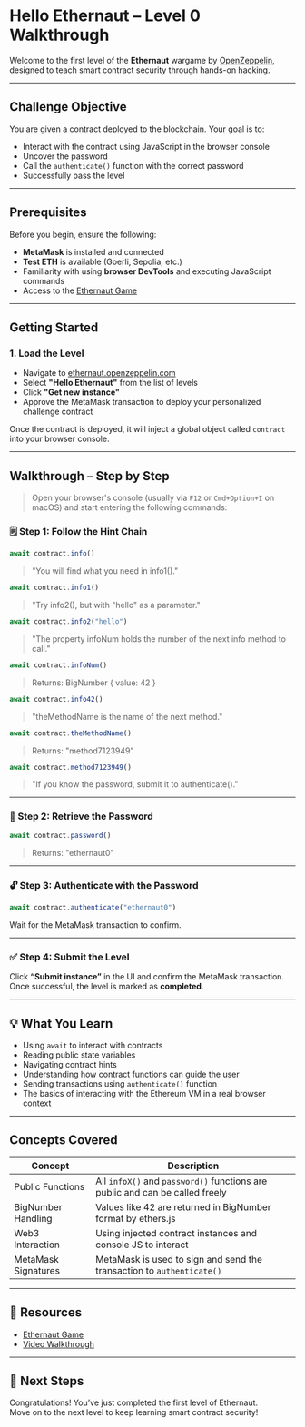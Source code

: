 # Hello Ethernaut – Level 0 Walkthrough

Welcome to the first level of the **Ethernaut** wargame by [OpenZeppelin](https://ethernaut.openzeppelin.com/), designed to teach smart contract security through hands-on hacking.

---

## Challenge Objective

You are given a contract deployed to the blockchain. Your goal is to:

- Interact with the contract using JavaScript in the browser console
- Uncover the password
- Call the `authenticate()` function with the correct password
- Successfully pass the level

---

## Prerequisites

Before you begin, ensure the following:

- **MetaMask** is installed and connected
- **Test ETH** is available (Goerli, Sepolia, etc.)
- Familiarity with using **browser DevTools** and executing JavaScript commands
- Access to the [Ethernaut Game](https://ethernaut.openzeppelin.com/)

---

## Getting Started

### 1. **Load the Level**

- Navigate to [ethernaut.openzeppelin.com](https://ethernaut.openzeppelin.com/)
- Select **"Hello Ethernaut"** from the list of levels
- Click **"Get new instance"**
- Approve the MetaMask transaction to deploy your personalized challenge contract

Once the contract is deployed, it will inject a global object called `contract` into your browser console.

---

## Walkthrough – Step by Step

> Open your browser's console (usually via `F12` or `Cmd+Option+I` on macOS) and start entering the following commands:

### 🗒️ Step 1: Follow the Hint Chain

```js
await contract.info()
```
> "You will find what you need in info1()."

```js
await contract.info1()
```
> "Try info2(), but with "hello" as a parameter."

```js
await contract.info2("hello")
```
> "The property infoNum holds the number of the next info method to call."

```js
await contract.infoNum()
```
> Returns: BigNumber { value: 42 }

```js
await contract.info42()
```
> "theMethodName is the name of the next method."

```js
await contract.theMethodName()
```
> Returns: "method7123949"

```js
await contract.method7123949()
```
> "If you know the password, submit it to authenticate()."

---

### 🔐 Step 2: Retrieve the Password

```js
await contract.password()
```
> Returns: "ethernaut0"

---

### 🔓 Step 3: Authenticate with the Password

```js
await contract.authenticate("ethernaut0")
```
Wait for the MetaMask transaction to confirm.

---

### ✅ Step 4: Submit the Level

Click **“Submit instance”** in the UI and confirm the MetaMask transaction. Once successful, the level is marked as **completed**.

---

## 💡 What You Learn

- Using `await` to interact with contracts
- Reading public state variables
- Navigating contract hints
- Understanding how contract functions can guide the user
- Sending transactions using `authenticate()` function
- The basics of interacting with the Ethereum VM in a real browser context

---

## Concepts Covered

| Concept             | Description                                                                  |
| ------------------- | ---------------------------------------------------------------------------- |
| Public Functions    | All `infoX()` and `password()` functions are public and can be called freely |
| BigNumber Handling  | Values like 42 are returned in BigNumber format by ethers.js                 |
| Web3 Interaction    | Using injected contract instances and console JS to interact                 |
| MetaMask Signatures | MetaMask is used to sign and send the transaction to `authenticate()`        |

---

## 📁 Resources

- [Ethernaut Game](https://ethernaut.openzeppelin.com/)
- [Video Walkthrough](https://www.youtube.com/watch?v=Hzu36mTJLeA)

---

## 🏁 Next Steps

Congratulations! You’ve just completed the first level of Ethernaut.  
Move on to the next level to keep learning smart contract security!
